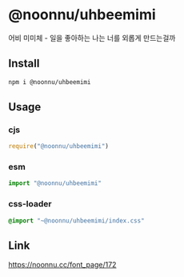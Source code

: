 # @noonnu/uhbeemimi
어비 미미체 - 일을 좋아하는 나는 너를 외롭게 만드는걸까

## Install
```sh
npm i @noonnu/uhbeemimi
```
## Usage
### cjs
```js
require("@noonnu/uhbeemimi")
```
### esm
```js
import "@noonnu/uhbeemimi"
```
### css-loader
```css
@import "~@noonnu/uhbeemimi/index.css"
```

## Link
https://noonnu.cc/font_page/172